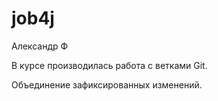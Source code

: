 ﻿# job4j
Александр Ф

В курсе производилась работа с ветками Git.


Объединение зафиксированных изменений.
